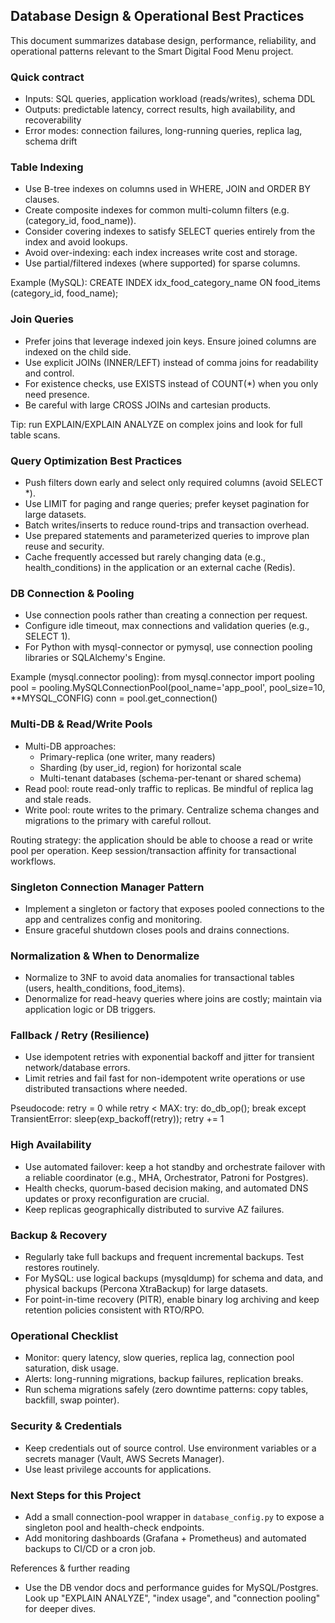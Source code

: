 ## Database Design & Operational Best Practices

This document summarizes database design, performance, reliability, and operational patterns relevant to the Smart Digital Food Menu project.

### Quick contract
- Inputs: SQL queries, application workload (reads/writes), schema DDL
- Outputs: predictable latency, correct results, high availability, and recoverability
- Error modes: connection failures, long-running queries, replica lag, schema drift

### Table Indexing
- Use B-tree indexes on columns used in WHERE, JOIN and ORDER BY clauses.
- Create composite indexes for common multi-column filters (e.g. (category_id, food_name)).
- Consider covering indexes to satisfy SELECT queries entirely from the index and avoid lookups.
- Avoid over-indexing: each index increases write cost and storage.
- Use partial/filtered indexes (where supported) for sparse columns.

Example (MySQL):
CREATE INDEX idx_food_category_name ON food_items (category_id, food_name);

### Join Queries
- Prefer joins that leverage indexed join keys. Ensure joined columns are indexed on the child side.
- Use explicit JOINs (INNER/LEFT) instead of comma joins for readability and control.
- For existence checks, use EXISTS instead of COUNT(*) when you only need presence.
- Be careful with large CROSS JOINs and cartesian products.

Tip: run EXPLAIN/EXPLAIN ANALYZE on complex joins and look for full table scans.

### Query Optimization Best Practices
- Push filters down early and select only required columns (avoid SELECT *).
- Use LIMIT for paging and range queries; prefer keyset pagination for large datasets.
- Batch writes/inserts to reduce round-trips and transaction overhead.
- Use prepared statements and parameterized queries to improve plan reuse and security.
- Cache frequently accessed but rarely changing data (e.g., health_conditions) in the application or an external cache (Redis).

### DB Connection & Pooling
- Use connection pools rather than creating a connection per request.
- Configure idle timeout, max connections and validation queries (e.g., SELECT 1).
- For Python with mysql-connector or pymysql, use connection pooling libraries or SQLAlchemy's Engine.

Example (mysql.connector pooling):
from mysql.connector import pooling
pool = pooling.MySQLConnectionPool(pool_name='app_pool', pool_size=10, **MYSQL_CONFIG)
conn = pool.get_connection()

### Multi-DB & Read/Write Pools
- Multi-DB approaches:
  - Primary-replica (one writer, many readers)
  - Sharding (by user_id, region) for horizontal scale
  - Multi-tenant databases (schema-per-tenant or shared schema)
- Read pool: route read-only traffic to replicas. Be mindful of replica lag and stale reads.
- Write pool: route writes to the primary. Centralize schema changes and migrations to the primary with careful rollout.

Routing strategy: the application should be able to choose a read or write pool per operation. Keep session/transaction affinity for transactional workflows.

### Singleton Connection Manager Pattern
- Implement a singleton or factory that exposes pooled connections to the app and centralizes config and monitoring.
- Ensure graceful shutdown closes pools and drains connections.

### Normalization & When to Denormalize
- Normalize to 3NF to avoid data anomalies for transactional tables (users, health_conditions, food_items).
- Denormalize for read-heavy queries where joins are costly; maintain via application logic or DB triggers.

### Fallback / Retry (Resilience)
- Use idempotent retries with exponential backoff and jitter for transient network/database errors.
- Limit retries and fail fast for non-idempotent write operations or use distributed transactions where needed.

Pseudocode:
retry = 0
while retry < MAX:
  try: do_db_op(); break
  except TransientError: sleep(exp_backoff(retry)); retry += 1

### High Availability
- Use automated failover: keep a hot standby and orchestrate failover with a reliable coordinator (e.g., MHA, Orchestrator, Patroni for Postgres).
- Health checks, quorum-based decision making, and automated DNS updates or proxy reconfiguration are crucial.
- Keep replicas geographically distributed to survive AZ failures.

### Backup & Recovery
- Regularly take full backups and frequent incremental backups. Test restores routinely.
- For MySQL: use logical backups (mysqldump) for schema and data, and physical backups (Percona XtraBackup) for large datasets.
- For point-in-time recovery (PITR), enable binary log archiving and keep retention policies consistent with RTO/RPO.

### Operational Checklist
- Monitor: query latency, slow queries, replica lag, connection pool saturation, disk usage.
- Alerts: long-running migrations, backup failures, replication breaks.
- Run schema migrations safely (zero downtime patterns: copy tables, backfill, swap pointer).

### Security & Credentials
- Keep credentials out of source control. Use environment variables or a secrets manager (Vault, AWS Secrets Manager).
- Use least privilege accounts for applications.

### Next Steps for this Project
- Add a small connection-pool wrapper in `database_config.py` to expose a singleton pool and health-check endpoints.
- Add monitoring dashboards (Grafana + Prometheus) and automated backups to CI/CD or a cron job.

References & further reading
- Use the DB vendor docs and performance guides for MySQL/Postgres. Look up "EXPLAIN ANALYZE", "index usage", and "connection pooling" for deeper dives.
